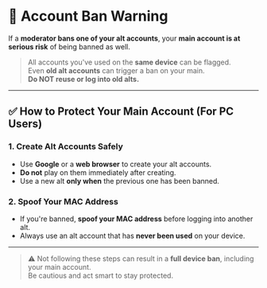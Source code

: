 # 🚫 Account Ban Warning

If a **moderator bans one of your alt accounts**, your **main account is at serious risk** of being banned as well.

> All accounts you've used on the **same device** can be flagged.  
> Even **old alt accounts** can trigger a ban on your main.  
> **Do NOT reuse or log into old alts.**

---

## ✅ How to Protect Your Main Account (For PC Users)

### 1. Create Alt Accounts Safely
- Use **Google** or a **web browser** to create your alt accounts.
- **Do not** play on them immediately after creating.
- Use a new alt **only when** the previous one has been banned.

### 2. Spoof Your MAC Address
- If you're banned, **spoof your MAC address** before logging into another alt.
- Always use an alt account that has **never been used** on your device.

---

> ⚠️ Not following these steps can result in a **full device ban**, including your main account.  
> Be cautious and act smart to stay protected.
